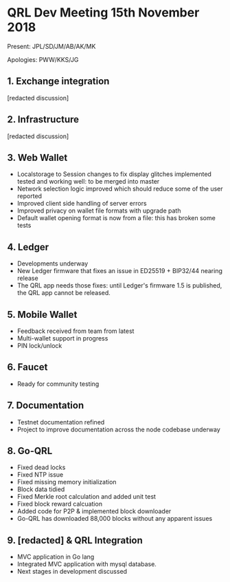 # QRL Dev Meeting 15th November 2018

Present: JPL/SD/JM/AB/AK/MK

Apologies: PWW/KKS/JG

## 1. Exchange integration
[redacted discussion]

## 2. Infrastructure
[redacted discussion]

## 3. Web Wallet
- Localstorage to Session changes to fix display glitches implemented tested and working well: to be merged into master
- Network selection logic improved which should reduce some of the user reported
- Improved client side handling of server errors
- Improved privacy on wallet file formats with upgrade path
- Default wallet opening format is now from a file: this has broken some tests

## 4. Ledger
- Developments underway
- New Ledger firmware that fixes an issue in ED25519 + BIP32/44 nearing release
- The QRL app needs those fixes: until Ledger's firmware 1.5 is published, the QRL app cannot be released.

## 5. Mobile Wallet
- Feedback received from team from latest 
- Multi-wallet support in progress
- PIN lock/unlock

## 6. Faucet
- Ready for community testing

## 7. Documentation
- Testnet documentation refined
- Project to improve documentation across the node codebase underway

## 8. Go-QRL
- Fixed dead locks
- Fixed NTP issue
- Fixed missing memory initialization
- Block data tidied
- Fixed Merkle root calculation and added unit test
- Fixed block reward calcuation
- Added code for P2P & implemented block downloader
- Go-QRL has downloaded 88,000 blocks without any apparent issues

## 9. [redacted] & QRL Integration

- MVC application in Go lang
- Integrated MVC application with mysql database.
- Next stages in development discussed
